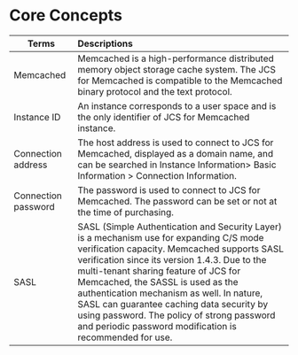 # Core Concepts
Terms|Descriptions
---|:---
Memcached|Memcached is a high-performance distributed memory object storage cache system. The JCS for Memcached is compatible to the Memcached binary protocol and the text protocol.
Instance ID	|An instance corresponds to a user space and is the only identifier of JCS for Memcached instance.
Connection address	|The host address is used to connect to JCS for Memcached, displayed as a domain name, and can be searched in Instance Information> Basic Information > Connection Information.
Connection password	|The password is used to connect to JCS for Memcached. The password can be set or not at the time of purchasing.
SASL	|SASL (Simple Authentication and Security Layer) is a mechanism use for expanding C/S mode verification capacity. Memcached supports SASL verification since its version 1.4.3. Due to the multi-tenant sharing feature of JCS for Memcached, the SASSL is used as the authentication mechanism as well. In nature, SASL can guarantee caching data security by using password. The policy of strong password and periodic password modification is recommended for use.
